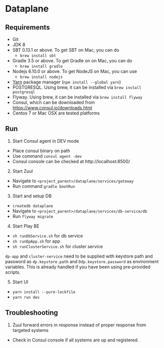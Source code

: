 # Dataplane

## Requirements

* Git
* JDK 8
* SBT 0.13.1 or above. To get SBT on Mac, you can do
  * `brew install sbt`
* Gradle 3.5 or above. To get Gradle on on Mac, you can do
  * `brew install gradle`
* Nodejs 6.10.0 or above. To get NodeJS on Mac, you can use
  * `brew install nodejs`
* [Yarn](https://yarnpkg.com) package manager (`npm install --global yarn`)
* POSTGRESQL. Using brew, it can be installed via `brew install postgresql`
* Flyway. Using brew, it can be installed via `brew install flyway`
* Consul, which can be downloaded from https://www.consul.io/downloads.html
* Centos 7 or Mac OSX are tested platforms

## Run

1. Start Consul agent in DEV mode
  * Place consul binary on path
  * Use command `consul agent -dev`
  * Consul console can be checked at http://localhost:8500/
2. Start Zuul
  * Navigate to `<project_parent>/dataplane/services/gateway`
  * Run command `gradle bootRun`
3. Start and setup DB
  * `createdb dataplane`
  * Navigate to `<project_parent>/dataplane/services/db-service/db`
  * Run `flyway migrate`
4. Start Play BE
  * `sh runDbService.sh` for db service
  * `sh runDpApp.sh` for app
  * `sh runClusterService.sh` for cluster service

  `dp-app` and `cluster-service` need to be supplied with keystore path and password as `dp.keystore.path` and `Ddp.keystore.password` as environment variables. This is already handled if you have been using pre-provided scripts.

5. Start UI
  * `yarn install --pure-lockfile`
  * `yarn run dev`

## Troubleshooting

1. Zuul forward errors in response instead of proper response from targeted systems
  * Check in Consul console if all systems are up and registered.

